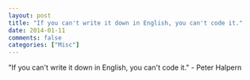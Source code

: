 ```yaml
---
layout: post
title: "If you can't write it down in English, you can't code it."
date: 2014-01-11
comments: false
categories: ["Misc"]
---
```


<span class='quote'>"If you can't write it down in English, you can't code it."</span>
<span class='by'>- Peter Halpern</span>
